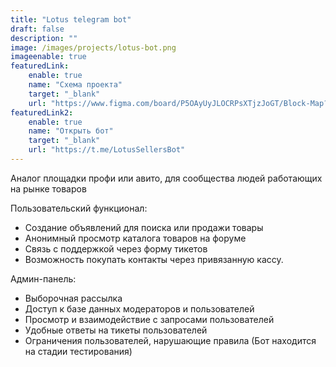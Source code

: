 ```yaml
---
title: "Lotus telegram bot"
draft: false
description: ""
image: /images/projects/lotus-bot.png
imageenable: true
featuredLink:
    enable: true
    name: "Схема проекта"
    target: "_blank"
    url: "https://www.figma.com/board/P5OAyUyJLOCRPsXTjzJoGT/Block-Map?node-id=2-169&t=yDykRp7OvqJLn3X8-1"
featuredLink2:
    enable: true
    name: "Открыть бот"
    target: "_blank"
    url: "https://t.me/LotusSellersBot"
---
```



Аналог площадки профи или авито, для сообщества людей работающих на рынке товаров

Пользовательский функционал:
 - Создание объявлений для поиска или продажи товары
 - Анонимный просмотр каталога товаров на форуме
 - Связь с поддержкой через форму тикетов
 - Возможность покупать контакты через привязанную кассу.

Админ-панель:
 - Выборочная рассылка
 - Доступ к базе данных модераторов и пользователей
 - Просмотр и взаимодействие с запросами пользователей
 - Удобные ответы на тикеты пользователей
 - Ограничения пользователей, нарушающие правила
(Бот находится на стадии тестирования)